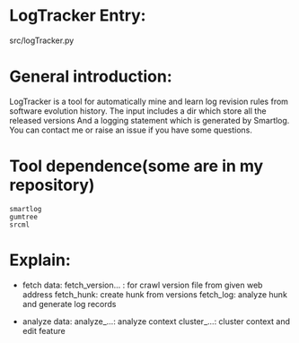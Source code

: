 # LogTracker Entry:
src/logTracker.py

# General introduction: 
LogTracker is a tool for automatically mine and learn log revision rules from software evolution history. 
The input includes a dir which store all the released versions
And a logging statement which is generated by Smartlog.
You can contact me or raise an issue if you have some questions.
# Tool dependence(some are in my repository)
	smartlog
	gumtree
	srcml
# Explain:
* fetch data:
	fetch_version... : for crawl version file from given web address
	fetch_hunk: create hunk from versions
	fetch_log: analyze hunk and generate log records
  
* analyze data:
	analyze_...: analyze context
	cluster_...: cluster context and edit feature
